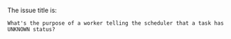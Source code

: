 The issue title is:

```text
What's the purpose of a worker telling the scheduler that a task has UNKNOWN status?
```
